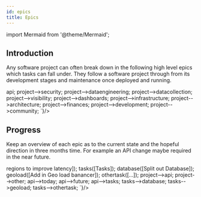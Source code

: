 ```yaml
---
id: epics
title: Epics
---
```


import Mermaid from '@theme/Mermaid';

## Introduction

Any software project can often break down in the following high level epics which tasks can fall under. They follow a software project through from its development stages and maintenance once deployed and running.

<div>
<Mermaid chart={`
  graph LR;
    project([Project]);
    api([API]);
    security([Security]);
    dataengineering([Data Engineering]);
    datacollection([Data Collection]);
    visibility([Visibility and Metrics]);
    dashboards([Dashboards and Alerts]);
    infrastructure([Infrastructure]);
    architecture([Architecture]);
    finances([Finances]);
    development([Development Practices]);
    community([Community of Practice]);
    project-->api;
    project-->security;
    project-->dataengineering;
    project-->datacollection;
    project-->visibility;
    project-->dashboards;
    project-->infrastructure;
    project-->architecture;
    project-->finances;
    project-->development;
    project-->community;
`}/>
</div>

## Progress

Keep an overview of each epic as to the current state and the hopeful direction in three months time. For example an API change maybe required in the near future.

<div>
<Mermaid chart={`
  graph LR;
    project([Project]);
    api([API]);
    other([...]);
    today([Today: API is serving a single region]);
    future([Future: Deployed to handle multiple<br /> regions to improve latency]);
    tasks([Tasks]);
    database([Split out Database]);
    geoload([Add in Geo load banancer]);
    othertask([...]);
    project-->api;
    project-->other;
    api-->today;
    api-->future;
    api-->tasks;
    tasks-->database;
    tasks-->geoload;
    tasks-->othertask;
`}/>
</div>
